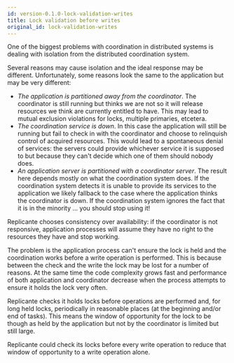 ```yaml
---
id: version-0.1.0-lock-validation-writes
title: Lock validation before writes
original_id: lock-validation-writes
---
```


One of the biggest problems with coordination in distributed systems is dealing with isolation
from the distributed coordination system.

Several reasons may cause isolation and the ideal response may be different.
Unfortunately, some reasons look the same to the application but may be very different:

  * *The application is partitioned away from the coordinator*.
    The coordinator is still running but thinks we are not so it will release resources
    we think are currently entitled to have.
    This may lead to mutual exclusion violations for locks, multiple primaries, etcetera.
  * *The coordination service is down*.
    In this case the application will still be running but fail to check in with the coordinator
    and choose to relinquish control of acquired resources.
    This would lead to a spontaneous denial of services: the servers could provide whichever
    service it is supposed to but because they can't decide which one of them should nobody does.
  * *An application server is partitioned with a coordinator server*.
    The result here depends mostly on what the coordination system does.
    If the coordination system detects it is unable to provide its services to the application
    we likely fallback to the case where the application thinks the coordinator is down.
    If the coordination system ignores the fact that it is in the minority ... you should stop using it!

Replicante chooses consistency over availability: if the coordinator is not responsive, application
processes will assume they have no right to the resources they have and stop working.

The problem is the application process can't ensure the lock is held and the coordination works before
a write operation is performed.
This is because between the check and the write the lock may be lost for a number of reasons.
At the same time the code complexity grows fast and performance of both application and coordinator
decrease when the process attempts to ensure it holds the lock very often.

Replicante checks it holds locks before operations are performed and, for long held locks,
periodically in reasonable places (at the beginning and/or end of tasks).
This means the window of opportunity for the lock to be though as held by the application
but not by the coordinator is limited but still large.

Replicante could check its locks before every write operation to reduce that window
of opportunity to a write operation alone.
